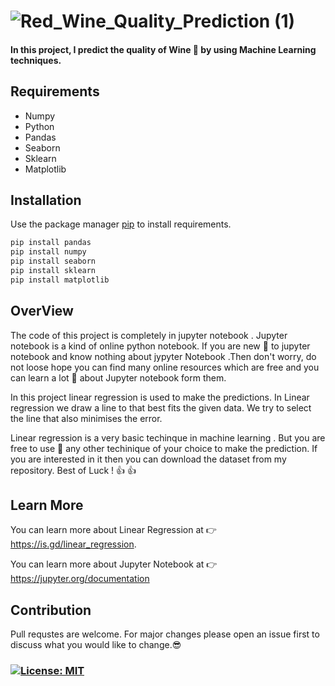 # ![Red_Wine_Quality_Prediction (1)](https://user-images.githubusercontent.com/75531664/123686693-ae2aaf80-d86d-11eb-968c-17c9b6629ce7.png)
#### In this project, I predict the quality of Wine :wine_glass: by using Machine Learning techniques.

## Requirements
* Numpy
* Python
* Pandas
* Seaborn
* Sklearn
* Matplotlib

## Installation
Use the package manager [pip](https://pip.pypa.io/en/stable/installing/) to install requirements.

```bash
pip install pandas
pip install numpy
pip install seaborn
pip install sklearn
pip install matplotlib
```

## OverView
The code of this project is completely in jupyter notebook . Jupyter notebook is a kind of online python notebook. If you are new :slightly_smiling_face:	 to jupyter notebook and know nothing about jypyter Notebook .Then don't worry, do not loose hope you can find many online resources which are free and you can learn a lot :raised_hands: about Jupyter notebook form them.

In this project linear regression is used to make the predictions. In Linear regression we draw a line to that best fits the given data. We try to select the line that also  minimises the error.

Linear regression is a very basic techinque in machine learning . But you are free to use :hugs: any other techinique of your choice to make the prediction. If you are interested in it then you can download the dataset from my repository. Best of Luck ! :+1:
:thumbsup: 


## Learn More
You can learn more about Linear Regression at :point_right: https://is.gd/linear_regression.

You can learn more about Jupyter Notebook at :point_right:  https://jupyter.org/documentation


## Contribution
Pull requstes are welcome. For major changes please open an issue first to discuss what you would like to change.:sunglasses:	




### [![License: MIT](https://img.shields.io/badge/License-MIT-yellow.svg)](https://opensource.org/licenses/MIT)



